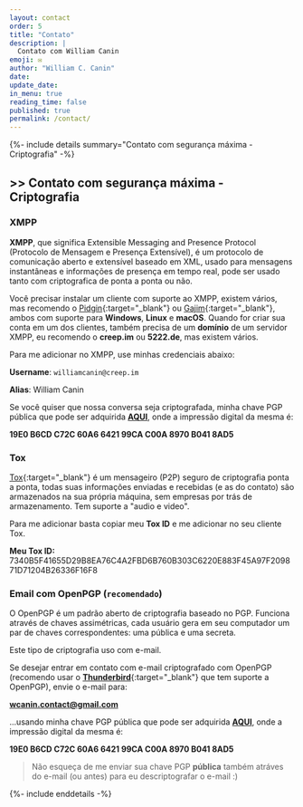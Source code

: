 ```yaml
---
layout: contact
order: 5
title: "Contato"
description: |
  Contato com William Canin
emoji: ✉️
author: "William C. Canin"
date:
update_date:
in_menu: true
reading_time: false
published: true
permalink: /contact/
---
```


{%- include details summary="Contato com segurança máxima - Criptografia" -%}

## >> Contato com segurança máxima - Criptografia

### XMPP

**XMPP**, que significa Extensible Messaging and Presence Protocol (Protocolo de Mensagem e Presença Extensível), é um protocolo de comunicação aberto e extensível baseado em XML, usado para mensagens instantâneas e informações de presença em tempo real, pode ser usado tanto com criptografica de ponta a ponta ou não.

Você precisar instalar um cliente com suporte ao XMPP, existem vários, mas recomendo o [Pidgin](https://www.pidgin.im/install/){:target="_blank"} ou [Gajim](https://gajim.org/download/){:target="_blank"}, ambos com suporte para **Windows**, **Linux** e **macOS**. Quando for criar sua conta em um dos clientes, também precisa de um **domínio** de um servidor XMPP, eu recomendo o **creep.im** ou **5222.de**, mas existem vários.

Para me adicionar no XMPP, use minhas credenciais abaixo:

**Username**: `williamcanin@creep.im`

**Alias**: William Canin

Se você quiser que nossa conversa seja criptografada, minha chave PGP pública que pode ser adquirida [**AQUI**](/docs/key/public.asc), onde a impressão digital da mesma é:

**19E0 B6CD C72C 60A6 6421 99CA C00A 8970 B041 8AD5**

### Tox

[Tox](https://tox.chat/){:target="_blank"} é um mensageiro (P2P) seguro de criptografia ponta a ponta, todas suas informações enviadas e recebidas (e as do contato) são armazenados na sua própria máquina, sem empresas por trás de armazenamento. Tem suporte a "audio e video".

Para me adicionar basta copiar meu **Tox ID** e me adicionar no seu cliente Tox.

**Meu Tox ID:** 7340B5F41655D29B8EA76C4A2FBD6B760B303C6220E883F45A97F209871D71204B26336F16F8


### Email com OpenPGP (`recomendado`)

O OpenPGP é um padrão aberto de criptografia baseado no PGP. Funciona através de chaves assimétricas, cada usuário gera em seu computador um par de chaves correspondentes: uma pública e uma secreta.

Este tipo de criptografia uso com e-mail.

Se desejar entrar em contato com e-mail criptografado com OpenPGP (recomendo usar o [**Thunderbird**](https://www.thunderbird.net/pt-BR/){:target="_blank"} que tem suporte a OpenPGP), envie o e-mail para:

**wcanin.contact@gmail.com**

...usando minha chave PGP pública que pode ser adquirida [**AQUI**](/docs/key/public.asc), onde a impressão digital da mesma é:

**19E0 B6CD C72C 60A6 6421 99CA C00A 8970 B041 8AD5**
<!-- https://keys.openpgp.org -->

> Não esqueça de me enviar sua chave PGP **pública** também atráves do e-mail (ou antes) para eu descriptografar o e-mail :)

{%- include enddetails -%}

